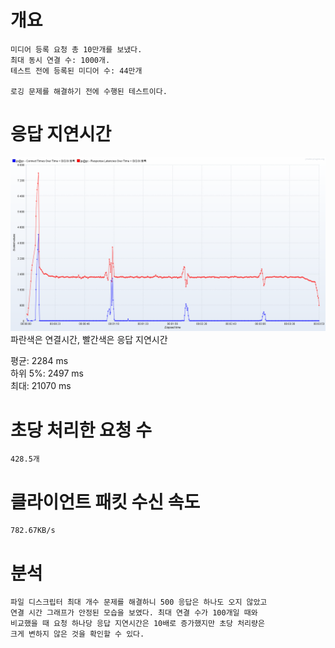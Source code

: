 # 개요
    미디어 등록 요청 총 10만개를 보냈다.
    최대 동시 연결 수: 1000개.
    테스트 전에 등록된 미디어 수: 44만개

    로깅 문제를 해결하기 전에 수행된 테스트이다.

# 응답 지연시간
![](./image/004/connect_response.png)   
파란색은 연결시간, 빨간색은 응답 지연시간  

평균: 2284 ms   
하위 5%: 2497 ms   
최대: 21070 ms   

# 초당 처리한 요청 수
    428.5개

# 클라이언트 패킷 수신 속도
    782.67KB/s

# 분석
    파일 디스크립터 최대 개수 문제를 해결하니 500 응답은 하나도 오지 않았고 
    연결 시간 그래프가 안정된 모습을 보였다. 최대 연결 수가 100개일 때와 
    비교했을 때 요청 하나당 응답 지연시간은 10배로 증가했지만 초당 처리량은 
    크게 변하지 않은 것을 확인할 수 있다. 